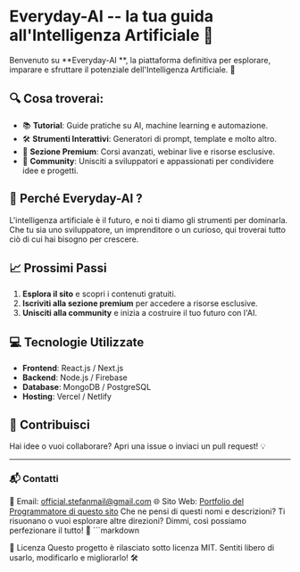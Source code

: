 # Everyday-AI  -- la tua guida all'Intelligenza Artificiale 🚀

Benvenuto su **Everyday-AI **, la piattaforma definitiva per esplorare, imparare e sfruttare il potenziale dell'Intelligenza Artificiale. 🎯

## 🔍 Cosa troverai:
- 📚 **Tutorial**: Guide pratiche su AI, machine learning e automazione.
- 🛠️ **Strumenti Interattivi**: Generatori di prompt, template e molto altro.
- 🌟 **Sezione Premium**: Corsi avanzati, webinar live e risorse esclusive.
- 🤝 **Community**: Unisciti a sviluppatori e appassionati per condividere idee e progetti.

## 🚀 Perché Everyday-AI ?
L'intelligenza artificiale è il futuro, e noi ti diamo gli strumenti per dominarla. Che tu sia uno sviluppatore, un imprenditore o un curioso, qui troverai tutto ciò di cui hai bisogno per crescere.

## 📈 Prossimi Passi
1. **Esplora il sito** e scopri i contenuti gratuiti.
2. **Iscriviti alla sezione premium** per accedere a risorse esclusive.
3. **Unisciti alla community** e inizia a costruire il tuo futuro con l'AI.

## 💻 Tecnologie Utilizzate
- **Frontend**: React.js / Next.js
- **Backend**: Node.js / Firebase
- **Database**: MongoDB / PostgreSQL
- **Hosting**: Vercel / Netlify

## 🤝 Contribuisci
Hai idee o vuoi collaborare? Apri una issue o inviaci un pull request! 💡

---

### 📬 Contatti
📧 Email: official.stefanmail@gmail.com
🌐 Sito Web: [Portfolio del Programmatore di questo sito]([https://hritcu-personal-portfolio.netlify.app/])
Che ne pensi di questi nomi e descrizioni? Ti risuonano o vuoi esplorare altre direzioni? Dimmi, così possiamo perfezionare il tutto! 🚀 ```markdown

🌟 Licenza
Questo progetto è rilasciato sotto licenza MIT. Sentiti libero di usarlo, modificarlo e migliorarlo! 🛠️
